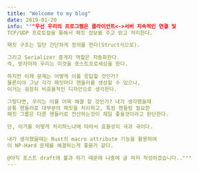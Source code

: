 ```yaml
---
title: "Welcome to my blog"
date: 2019-01-20
info: """우선 우리의 프로그램은 클라이언트<->서버 지속적인 연결 및
TCP/UDP 프로토컬을 통해서 패킷 정보를 주고 받고 처리한다.

패킷 구조는 일단 간단하게 정의를 한다(Struct식으로).

그리고 Serializer 중개자 역할은 자동화한다.
즉, 받자마자 우리는 이것을 포스트프로세싱을 한다.

하지만 이제 문제는 어떻게 이를 응답할 것인가?
물론이야 그냥 각각 패킷마다 헨들러를 생성할 수 있으나,
이거는 굉장히 비효율적인 디자인으로 생각한다.

그렇다면, 우리는 이를 어찌 해결 할 것인가? 내가 생각했을때
공통 헨들러로 대부분의 패킷을 처리하고, 특정 헨들링 필요한
패킷 그룹은 다른 헨들러로 전산하는것이 제일 좋을것이라고 판단한다.

단, 이거를 어떻게 처리하느냐에 따라서 효율성이 극과 극이다.

내가 생각했을때는 Rust의 macro attribute 기능을 활용하여
이 NP-Hard 문제를 해결하는게 좋을거 같다.

@아직 포스트 draft에 불과 하기 때문에 나중에 글 마저 작성하겠습니다.."""
---
```

